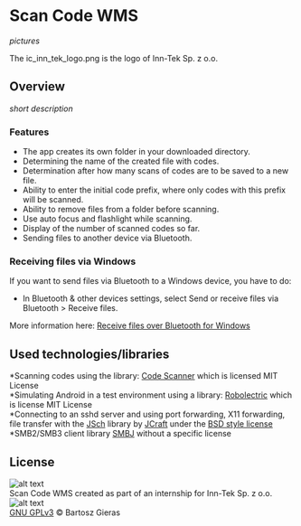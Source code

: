 # Scan Code WMS

*pictures*

The ic_inn_tek_logo.png is the logo of Inn-Tek Sp. z o.o.

## Overview
*short description*

### Features

- The app creates its own folder in your downloaded directory.
- Determining the name of the created file with codes.
- Determination after how many scans of codes are to be saved to a new file.
- Ability to enter the initial code prefix, where only codes with this prefix will be scanned.
- Ability to remove files from a folder before scanning.
- Use auto focus and flashlight while scanning.
- Display of the number of scanned codes so far.
- Sending files to another device via Bluetooth.

### Receiving files via Windows

If you want to send files via Bluetooth to a Windows device, you have to do:
- In Bluetooth & other devices settings, select Send or receive files via Bluetooth > Receive files.

More information here: [Receive files over Bluetooth for Windows][receiving_files_via_windows]

## Used technologies/libraries

*Scanning codes using the library: [Code Scanner][code_scanner] which is licensed MIT License\
*Simulating Android in a test environment using a library: [Robolectric][robolectric] which is license MIT License\
*Connecting to an sshd server and using port forwarding, X11 forwarding, file transfer with the [JSch][jsch] library by [JCraft][jcraft] under the [BSD style license][bsd]\
*SMB2/SMB3 client library [SMBJ][smbj] without a specific license

## License

![alt text][gnu_gplv3_logo]\
Scan Code WMS created as part of an internship for Inn-Tek Sp. z o.o.\
![alt text][inn_tek_logo]\
[GNU GPLv3][gnu_gplv3_link] © Bartosz Gieras

[receiving_files_via_windows]: https://support.microsoft.com/en-us/windows/receive-files-over-bluetooth-d8da2667-e79b-744c-c135-f58af38fc3ba
[code_scanner]: https://github.com/yuriy-budiyev/code-scanner
[robolectric]: https://github.com/robolectric/robolectric
[jsch]: http://www.jcraft.com/jsch/
[jcraft]: http://www.jcraft.com/c-info.html
[bsd]: http://www.jcraft.com/jsch/LICENSE.txt
[smbj]: https://github.com/hierynomus/smbj
[gnu_gplv3_logo]: https://www.gnu.org/graphics/gplv3-127x51.png "GNU GPLv3"
[gnu_gplv3_link]: https://www.gnu.org/licenses/gpl-3.0.html
[inn_tek_logo]: https://inn-tek.com/images/headers/raindrops.jpg
